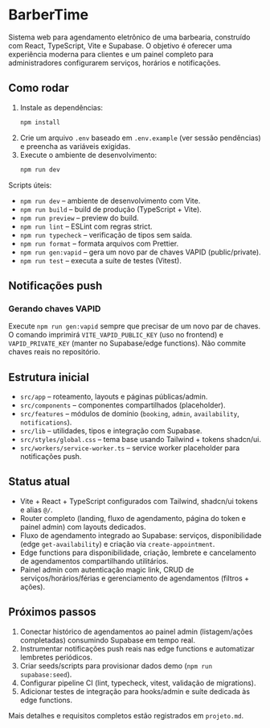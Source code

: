 # BarberTime

Sistema web para agendamento eletrônico de uma barbearia, construído com React, TypeScript, Vite e Supabase. O objetivo é oferecer uma experiência moderna para clientes e um painel completo para administradores configurarem serviços, horários e notificações.

## Como rodar

1. Instale as dependências:
   ```bash
   npm install
   ```
2. Crie um arquivo `.env` baseado em `.env.example` (ver sessão pendências) e preencha as variáveis exigidas.
3. Execute o ambiente de desenvolvimento:
   ```bash
   npm run dev
   ```

Scripts úteis:

- `npm run dev` – ambiente de desenvolvimento com Vite.
- `npm run build` – build de produção (TypeScript + Vite).
- `npm run preview` – preview do build.
- `npm run lint` – ESLint com regras strict.
- `npm run typecheck` – verificação de tipos sem saída.
- `npm run format` – formata arquivos com Prettier.
- `npm run gen:vapid` – gera um novo par de chaves VAPID (public/private).
- `npm run test` – executa a suíte de testes (Vitest).

## Notificações push

### Gerando chaves VAPID

Execute `npm run gen:vapid` sempre que precisar de um novo par de chaves. O comando imprimirá `VITE_VAPID_PUBLIC_KEY` (uso no frontend) e `VAPID_PRIVATE_KEY` (manter no Supabase/edge functions). Não commite chaves reais no repositório.

## Estrutura inicial

- `src/app` – roteamento, layouts e páginas públicas/admin.
- `src/components` – componentes compartilhados (placeholder).
- `src/features` – módulos de domínio (`booking`, `admin`, `availability`, `notifications`).
- `src/lib` – utilidades, tipos e integração com Supabase.
- `src/styles/global.css` – tema base usando Tailwind + tokens shadcn/ui.
- `src/workers/service-worker.ts` – service worker placeholder para notificações push.

## Status atual

- Vite + React + TypeScript configurados com Tailwind, shadcn/ui tokens e alias `@/`.
- Router completo (landing, fluxo de agendamento, página do token e painel admin) com layouts dedicados.
- Fluxo de agendamento integrado ao Supabase: serviços, disponibilidade (edge `get-availability`) e criação via `create-appointment`.
- Edge functions para disponibilidade, criação, lembrete e cancelamento de agendamentos compartilhando utilitários.
- Painel admin com autenticação magic link, CRUD de serviços/horários/férias e gerenciamento de agendamentos (filtros + ações).

## Próximos passos

1. Conectar histórico de agendamentos ao painel admin (listagem/ações completadas) consumindo Supabase em tempo real.
2. Instrumentar notificações push reais nas edge functions e automatizar lembretes periódicos.
3. Criar seeds/scripts para provisionar dados demo (`npm run supabase:seed`).
4. Configurar pipeline CI (lint, typecheck, vitest, validação de migrations).
5. Adicionar testes de integração para hooks/admin e suíte dedicada às edge functions.

Mais detalhes e requisitos completos estão registrados em `projeto.md`.
